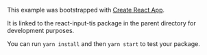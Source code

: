 This example was bootstrapped with [Create React App](https://github.com/facebook/create-react-app).

It is linked to the react-input-tis package in the parent directory for development purposes.

You can run `yarn install` and then `yarn start` to test your package.
